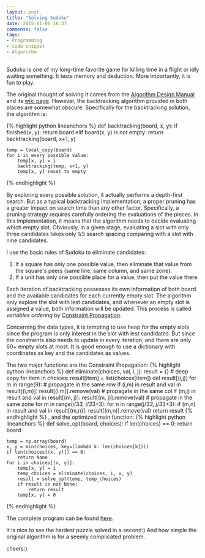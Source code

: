```yaml
---
layout: post
title: "Solving Sudoku"
date: 2015-01-06 16:37
comments: false
tags:
- Programming
- code snippet
- Algorithm
---
```


Sudoku is one of my long-time favorite game for killing time in a flight or idly waiting something. It tests memory and deduction. More importantly, it is fun to play.

The original thought of solving it comes from the [Algorithm Design Manual](http://www.algorist.com) and its [wiki page](http://en.wikipedia.org/wiki/Sudoku_solving_algorithms). However, the backtracking algorithm provided in both places are somewhat obscure. Specifically for the backtracking solution, the algorithm is:

{% highlight python lineanchors %}
def backtracking(board, x, y):
    if finished(x, y):
        return board
    elif board(x, y) is not empty:
        return backtracking(board, x+1, y)

    temp = local_copy(board)
    for i in every possible value:
        temp[x, y] = i
        backtracking(temp, x+1, y)
        temp[x, y] reset to empty
{% endhighlight %}

By exploring every possible solution, it actually performs a depth-first search. But as a typical backtracking implementation, a proper pruning has a greater impact on search time than any other factor. Specifically, a pruning strategy requires carefully ordering the evaluations of the pieces. In this implementation, it means that the algorithm needs to decide evaluating which empty slot. Obviously, in a given stage, evaluating a slot with only three candidates takes only 1/3 search spacing comparing with a slot with nine candidates.

I use the basic rules of Sudoku to eliminate candidates:

1. If a square has only one possible value, then eliminate that value from the square's peers (same line, same column, and same zone).
2. If a unit has only one possible place for a value, then put the value there.

Each iteration of backtracking possesses its own information of both board and the available candidates for each currently empty slot. The algorithm only explore the slot with lest candidates, and whenever an empty slot is assigned a value, both information will be updated. This process is called _variables ordering_ by [Constraint Propagation](http://norvig.com/sudoku.html).

Concerning the data types, it is tempting to use heap for the empty slots since the program is only interest in the slot with lest candidates. But since the constraints also needs to update in every iteration, and there are only 60+ empty slots at most. It is good enough to use a dictionary with coordinates as key and the candidates as values.

The two major functions are the Constraint Propagation:
{% highlight python lineanchors %}
def eliminate(choices, val, i, j):
    result = {}
    # deep copy
    for item in choices:
        result[item] = list(choices[item])
    del result[(i,j)]
    for m in range(9):
        # propagate in the same row
        if (i,m) in result and val in result[(i,m)]:
            result[(i,m)].remove(val)
        # propagate in the same col
        if (m,j) in result and val in result[(m, j)]:
            result[(m, j)].remove(val)
    # propagate in the same zone
    for m in range(i/3*3, i/3*3+3):
        for n in range(j/3*3, j/3*3+3):
            if (m,n) in result and val in result[(m,n)]:
                result[(m,n)].remove(val)
    return result
{% endhighlight %}
, and the optimized main function:
{% highlight python lineanchors %}
def solve_opt(board, choices):
    if len(choices) == 0:
        return board

    temp = np.array(board)
    x, y = min(choices, key=(lambda k: len(choices[k])))
    if len(choices[(x, y)]) == 0:
        return None
    for i in choices[(x, y)]:
        temp[x, y] = i
        temp_choices = eliminate(choices, i, x, y)
        result = solve_opt(temp, temp_choices)
        if result is not None:
            return result
        temp[x, y] = 0
{% endhighlight %}

The complete program can be found [here](https://gist.github.com/creasyw/79648574056bdc881c2f).

It is nice to see the hardest puzzle solved in a second:) And how simple the original algorithm is for a seemly complicated problem.


cheers:)

